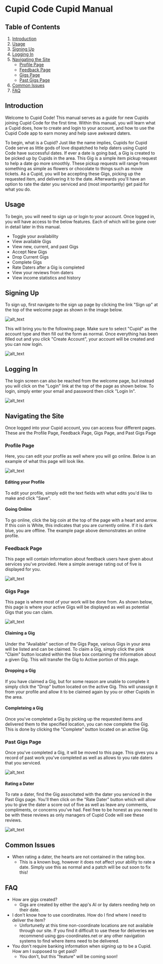 # Cupid Code Cupid Manual

## Table of Contents
1. [Introduction](#introduction)
2. [Usage](#usage)
3. [Signing Up](#signing-up)
4. [Logging In](#logging-in)
5. [Navigating the Site](#navigating-the-site)
    - [Profile Page](#profile-page)
    - [Feedback Page](#feedback-page)
    - [Gigs Page](#gigs-page)
    - [Past Gigs Page](#past-gigs-page)
6. [Common Issues](#common-issues)
7. [FAQ](#faq)

## Introduction

Welcome to Cupid Code! This manual serves as a guide for new Cupids joining Cupid Code for the first time. Within this manual, you will learn what a Cupid does, how to create and login to your account, and how to use the Cupid Code app to earn money and help save awkward daters. 

To begin, what is a Cupid? Just like the name implies, Cupids for Cupid Code serve as little gods of love dispatched to help daters using Cupid Code have successful dates. If ever a date is going bad, a Gig is created to be picked up by Cupids in the area. This Gig is a simple item pickup request to help a date go more smoothly. These pickup requests will range from something as simple as flowers or chocolate to things such as movie tickets. As a Cupid, you will be accepting these Gigs, picking up the requested item, and delivering it to the date. Afterwards you'll have an option to rate the dater you serviced and (most importantly) get paid for what you do. 

## Usage

To begin, you will need to sign up or login to your account. Once logged in, you will have access to the below features. Each of which will be gone over in detail later in this manual. 

- Toggle your availability 
- View available Gigs
- View new, current, and past Gigs
- Accept New Gigs
- Drop Current Gigs
- Complete Gigs 
- Rate Daters after a Gig is completed
- View your reviews from daters
- View income statistics and history

## Signing Up

To sign up, first navigate to the sign up page by clicking the link "Sign up" at the top of the welcome page as shown in the image below. 

![alt_text](cupid_imgs/Home.png "Login")

This will bring you to the following page. Make sure to select "Cupid" as the account type and then fill out the form as normal. Once everything has been filled out and you click "Create Account", your account will be created and you can now login. 

![alt_text](cupid_imgs/Signup_Form.png "Sign Up Form")


## Logging In

The login screen can also be reached from the welcome page, but instead you will click on the "Login" link at the top of the page as shown below. To login, simply enter your email and password then click "Login In". 

![alt_text](cupid_imgs/login.png "Login Page")


## Navigating the Site
Once logged into your Cupid account, you can access four different pages. These are the Profile Page, Feedback Page, Gigs Page, and Past Gigs Page

### Profile Page 

Here, you can edit your profile as well where you will go online. Below is an example of what this page will look like. 

![alt_text](cupid_imgs/Profile.png "Profile Page")

#### Editing your Profile
To edit your profile, simply edit the text fields with what edits you'd like to make and click "Save". 

#### Going Online
To go online, click the big coin at the top of the page with a heart and arrow. If this coin is White, this indicates that you are currently online. If it is dark blue, you are offline. The example page above demonstrates an online profile. 


### Feedback Page

This page will contain information about feedback users have given about services you've provided. Here a simple average rating out of five is displayed for you. 

![alt_text](cupid_imgs/Feedback.png "Feedback Page")

### Gigs Page

This page is where most of your work will be done from. As shown below, this page is where your active Gigs will be displayed as well as potential Gigs that you can claim. 

![alt_text](cupid_imgs/Gigs.png "Gigs Page")

#### Claiming a Gig

Under the "Available" section of the Gigs Page, various Gigs in your area will be listed and can be claimed. To claim a Gig, simply click the pink "Claim" button located within the blue box containing the information about a given Gig. This will transfer the Gig to Active portion of this page. 

#### Dropping a Gig

If you have claimed a Gig, but for some reason are unable to complete it simply click the "Drop" button located on the active Gig. This will unassign it from your profile and allow it to be claimed again by you or other Cupids in the area. 

#### Completeing a Gig

Once you've completed a Gig by picking up the requested items and delivered them to the specified location, you can now complete the Gig. This is done by clicking the "Complete" button located on an active Gig. 

### Past Gigs Page

Once you've completed a Gig, it will be moved to this page. This gives you a record of past work you've completed as well as allows to you rate daters that you serviced. 

![alt_text](cupid_imgs/CompletedGigs.png "Completed Gigs Page")

#### Rating a Dater

To rate a dater, find the Gig associtated with the dater you serviced in the Past Gigs page. You'll then click on the "Rate Dater" button which will allow you to give the dater a score out of five as well as leave any comments, compliments, or concerns you've had. Feel free to be honest as you need to be with these reviews as only managers of Cupid Code will see these reviews. 

![alt_text](cupid_imgs/Rate.png "Completed Gigs Page: Rating a Dater")

## Common Issues

- When rating a dater, the hearts are not contained in the rating box. 
    - This is a known bug, however it does not affect your ability to rate a date. Simply use this as normal and a patch will be out soon to fix this! 

## FAQ

- How are gigs created? 
    - Gigs are created by either the app's AI or by daters needing help on their date. 
- I don't know how to use coordinates. How do I find where I need to deliver the item? 
    - Unfortunetly at this time non-coordinate locations are not available through our site. If you find it difficult to use these for deliveries we recommend using gps-coordinates.net or any other navigation systems to find where items need to be delivered. 
- You don't require banking information when signing up to be a Cupid. How am I supposed to get paid? 
    - You don't, but this "feature" will be coming soon! 


